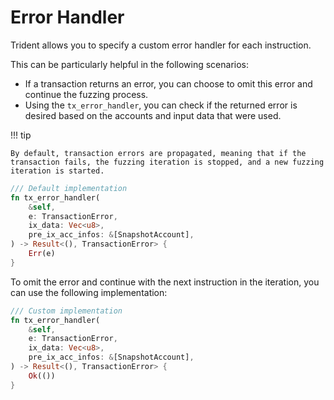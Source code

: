 # Error Handler

Trident allows you to specify a custom error handler for each instruction.

This can be particularly helpful in the following scenarios:

- If a transaction returns an error, you can choose to omit this error and continue the fuzzing process.
- Using the `tx_error_handler`, you can check if the returned error is desired based on the accounts and input data that were used.

!!! tip

    By default, transaction errors are propagated, meaning that if the transaction fails, the fuzzing iteration is stopped, and a new fuzzing iteration is started.

```rust
/// Default implementation
fn tx_error_handler(
    &self,
    e: TransactionError,
    ix_data: Vec<u8>,
    pre_ix_acc_infos: &[SnapshotAccount],
) -> Result<(), TransactionError> {
    Err(e)
}
```

To omit the error and continue with the next instruction in the iteration, you can use the following implementation:

```rust
/// Custom implementation
fn tx_error_handler(
    &self,
    e: TransactionError,
    ix_data: Vec<u8>,
    pre_ix_acc_infos: &[SnapshotAccount],
) -> Result<(), TransactionError> {
    Ok(())
}
```
